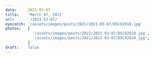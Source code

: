 ```yaml
---
date:     2021-03-07
title:    'March 07, 2021'
url:      '/2021-03-07/'
eyecatch: '/assets/images/posts/2021/2021-03-07/DSC02818.jpg'
photos:   [
            '/assets/images/posts/2021/2021-03-07/DSC02818.jpg',
            '/assets/images/posts/2021/2021-03-07/DSC02834.jpg',
          ]
draft:    false
---
```

